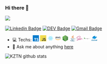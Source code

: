 ### Hi there 👋
<img src="https://media.discordapp.net/attachments/697512026251067472/735486500388601856/spacecat.gif?width=458&height=458" />



[![Linkedin Badge](https://img.shields.io/badge/-LinkedIn-blue?style=flat-square&logo=Linkedin&logoColor=white&link=https://www.linkedin.com/in/kaio-c%C3%A9sar-faustino-3832351a7/)](https://www.linkedin.com/in/kaio-c%C3%A9sar-faustino-3832351a7/)
[![DEV Badge](https://img.shields.io/badge/-DEV.to-000?style=flat-square&logo=dev.to&logoColor=white&link=https://dev.to/kztn)](https://dev.to/kztn)
[![Gmail Badge](https://img.shields.io/badge/-Gmail-c14438?style=flat-square&logo=Gmail&logoColor=white&link=mailto:hicesararaujo@gmail.com)](mailto:hicesararaujo@gmail.com)

- :computer: Techs: 
<code><img height="20" src="https://raw.githubusercontent.com/github/explore/80688e429a7d4ef2fca1e82350fe8e3517d3494d/topics/typescript/typescript.png"></code>
<code><img height="20" src="https://raw.githubusercontent.com/github/explore/80688e429a7d4ef2fca1e82350fe8e3517d3494d/topics/javascript/javascript.png"></code>
<code><img height="20" src="https://raw.githubusercontent.com/github/explore/80688e429a7d4ef2fca1e82350fe8e3517d3494d/topics/react/react.png"></code>
<code><img height="20" src="https://raw.githubusercontent.com/github/explore/80688e429a7d4ef2fca1e82350fe8e3517d3494d/topics/aws/aws.png"></code>
<code><img height="20" src="https://raw.githubusercontent.com/github/explore/80688e429a7d4ef2fca1e82350fe8e3517d3494d/topics/nodejs/nodejs.png"></code>
<code><img height="20" src="https://raw.githubusercontent.com/github/explore/80688e429a7d4ef2fca1e82350fe8e3517d3494d/topics/java/java.png"></code>
<code><img height="20" src="https://raw.githubusercontent.com/github/explore/80688e429a7d4ef2fca1e82350fe8e3517d3494d/topics/sass/sass.png"></code>
<code><img height="20" src="https://raw.githubusercontent.com/github/explore/80688e429a7d4ef2fca1e82350fe8e3517d3494d/topics/mongodb/mongodb.png"></code>
<code><img height="20" src="https://raw.githubusercontent.com/github/explore/80688e429a7d4ef2fca1e82350fe8e3517d3494d/topics/docker/docker.png"></code>
- 💬  Ask me about anything [here](https://github.com/kztn/kztn/issues)

![KZTN github stats](https://github-readme-stats.vercel.app/api?username=kztn)
